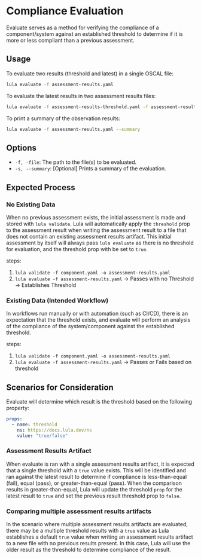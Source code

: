 # Compliance Evaluation

Evaluate serves as a method for verifying the compliance of a component/system against an established threshold to determine if it is more or less compliant than a previous assessment. 

## Usage

To evaluate two results (threshold and latest) in a single OSCAL file:
```bash
lula evaluate -f assessment-results.yaml
```

To evaluate the latest results in two assessment results files:
```bash
lula evaluate -f assessment-results-threshold.yaml -f assessment-results-new.yaml
```

To print a summary of the observation results:
```bash
lula evaluate -f assessment-results.yaml --summary
```

## Options

- `-f, -file`: The path to the file(s) to be evaluated.
- `-s, --summary`: [Optional] Prints a summary of the evaluation.

## Expected Process

### No Existing Data

When no previous assessment exists, the initial assessment is made and stored with `lula validate`. Lula will automatically apply the `threshold` prop to the assessment result when writing the assessment result to a file that does not contain an existing assessment results artifact. This initial assessment by itself will always pass `lula evaluate` as there is no threshold for evaluation, and the threshold prop with be set to `true`.

steps:
1. `lula validate -f component.yaml -o assessment-results.yaml`
2. `lula evaluate -f assessment-results.yaml` -> Passes with no Threshold -> Establishes Threshold

### Existing Data (Intended Workflow)

In workflows run manually or with automation (such as CI/CD), there is an expectation that the threshold exists, and evaluate will perform an analysis of the compliance of the system/component against the established threshold.

steps:
1. `lula validate -f component.yaml -o assessment-results.yaml`
2. `lula evaluate -f assessment-results.yaml` -> Passes or Fails based on threshold


## Scenarios for Consideration

Evaluate will determine which result is the threshold based on the following property:
```yaml
props:
  - name: threshold
    ns: https://docs.lula.dev/ns
    value: "true/false"
```

### Assessment Results Artifact

When evaluate is ran with a single assessment results artifact, it is expected that a single threshold with a `true` value exists. This will be identified and ran against the latest result to determine if compliance is less-than-equal (fail), equal (pass), or greater-than-equal (pass). When the comparison results in greater-than-equal, Lula will update the threshold `prop` for the latest result to `true` and set the previous result threshold prop to `false`.

### Comparing multiple assessment results artifacts

In the scenario where multiple assessment results artifacts are evaluated, there may be a multiple threshold results with a `true` value as Lula establishes a default `true` value when writing an assessment results artifact to a new file with no previous results present. In this case, Lula will use the older result as the threshold to determine compliance of the result.